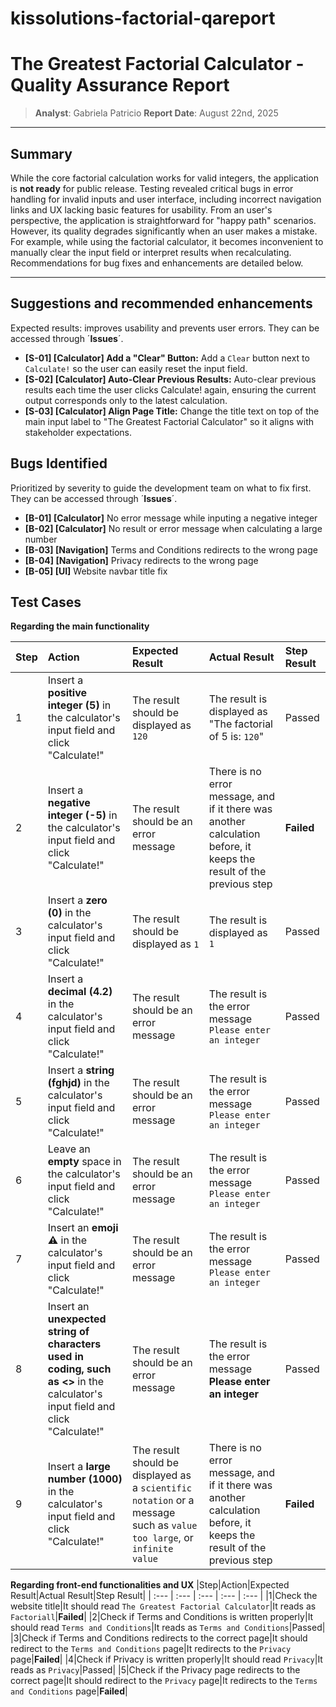 # kissolutions-factorial-qareport
# The Greatest Factorial Calculator - Quality Assurance Report
> **Analyst**: Gabriela Patricio
> **Report Date**: August 22nd, 2025
---
## Summary
While the core factorial calculation works for valid integers, the application is **not ready** for public release.
Testing revealed critical bugs in error handling for invalid inputs and user interface, including incorrect navigation links and UX lacking basic features for usability. From an user's perspective, the application is straightforward for "happy path" scenarios. However, its quality degrades significantly when an user makes a mistake. For example, while using the factorial calculator, it becomes inconvenient to manually clear the input field or interpret results when recalculating. 
Recommendations for bug fixes and enhancements are detailed below.

---
## Suggestions and recommended enhancements
Expected results: improves usability and prevents user errors. They can be accessed through ´**Issues**´.
* **[S-01] [Calculator] Add a "Clear" Button:** Add a `Clear` button next to `Calculate!` so the user can easily reset the input field.
* **[S-02] [Calculator] Auto-Clear Previous Results:** Auto-clear previous results each time the user clicks Calculate! again, ensuring the current output corresponds only to the latest calculation.
* **[S-03] [Calculator] Align Page Title:** Change the title text on top of the main input label to "The Greatest Factorial Calculator" so it aligns with stakeholder expectations.

## Bugs Identified
Prioritized by severity to guide the development team on what to fix first. They can be accessed through ´**Issues**´.

* **[B-01] [Calculator]** No error message while inputing a negative integer
* **[B-02] [Calculator]** No result or error message when calculating a large number
* **[B-03] [Navigation]** Terms and Conditions redirects to the wrong page
* **[B-04] [Navigation]** Privacy redirects to the wrong page
* **[B-05] [UI]** Website navbar title fix

## Test Cases 
**Regarding the main functionality**

|Step|Action|Expected Result|Actual Result|Step Result|
| :--- | :--- | :--- | :--- | :--- |
|1|Insert a **positive integer (5)** in the calculator's input field and click "Calculate!"|The result should be displayed as `120`|The result is displayed as "The factorial of 5 is: `120`"|Passed|
|2|Insert a **negative integer (-5)** in the calculator's input field and click "Calculate!"|The result should be an error message|There is no error message, and if it there was another calculation before, it keeps the result of the previous step|**Failed**|
|3|Insert a **zero (0)** in the calculator's input field and click "Calculate!"|The result should be displayed as `1`|The result is displayed as `1`|Passed|
|4|Insert a **decimal (4.2)** in the calculator's input field and click "Calculate!"|The result should be an error message|The result is the error message `Please enter an integer`|Passed|
|5|Insert a **string (fghjd)** in the calculator's input field and click "Calculate!"|The result should be an error message|The result is the error message `Please enter an integer`|Passed|
|6|Leave an **empty** space in the calculator's input field and click "Calculate!"|The result should be an error message|The result is the error message `Please enter an integer`|Passed|
|7|Insert an **emoji ⚠️** in the calculator's input field and click "Calculate!"|The result should be an error message|The result is the error message `Please enter an integer`|Passed|
|8|Insert an **unexpected string of characters used in coding, such as <>** in the calculator's input field and click "Calculate!"|The result should be an error message|The result is the error message **Please enter an integer**|Passed|
|9|Insert a **large number (1000)** in the calculator's input field and click "Calculate!"|The result should be displayed as a `scientific notation` or a message such as `value too large`, or `infinite value`|There is no error message, and if it there was another calculation before, it keeps the result of the previous step|**Failed**|

**Regarding front-end functionalities and UX**
|Step|Action|Expected Result|Actual Result|Step Result|
| :--- | :--- | :--- | :--- | :--- |
|1|Check the website title|It should read `The Greatest Factorial Calculator`|It reads as `Factoriall`|**Failed**|
|2|Check if Terms and Conditions is written properly|It should read `Terms and Conditions`|It reads as `Terms and Conditions`|Passed|
|3|Check if Terms and Conditions redirects to the correct page|It should redirect to the `Terms and Conditions` page|It redirects to the `Privacy` page|**Failed**|
|4|Check if Privacy is written properly|It should read `Privacy`|It reads as `Privacy`|Passed|
|5|Check if the Privacy page redirects to the correct page|It should redirect to the `Privacy` page|It redirects to the `Terms and Conditions` page|**Failed**|



